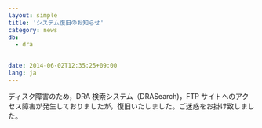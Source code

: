 ```yaml
---
layout: simple
title: 'システム復旧のお知らせ'
category: news
db:
  - dra


date: 2014-06-02T12:35:25+09:00
lang: ja
---
```


ディスク障害のため，DRA 検索システム（DRASearch)，FTP サイトへのアクセス障害が発生しておりましたが，復旧いたしました。ご迷惑をお掛け致しました。
